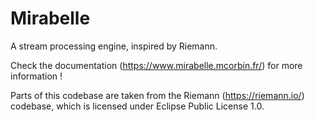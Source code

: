 # Mirabelle

A stream processing engine, inspired by Riemann.

Check the documentation (https://www.mirabelle.mcorbin.fr/) for more information !

Parts of this codebase are taken from the Riemann (https://riemann.io/) codebase, which is licensed under Eclipse Public License 1.0.
